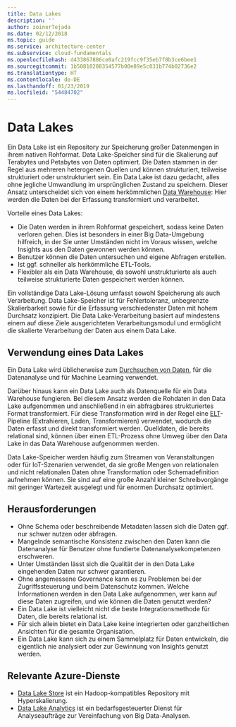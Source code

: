 ```yaml
---
title: Data Lakes
description: ''
author: zoinerTejada
ms.date: 02/12/2018
ms.topic: guide
ms.service: architecture-center
ms.subservice: cloud-fundamentals
ms.openlocfilehash: d433867886ce0afc219fcc9f35eb7f8b3ce6bee1
ms.sourcegitcommit: 1b50810208354577b00e89e5c031b774b02736e2
ms.translationtype: HT
ms.contentlocale: de-DE
ms.lasthandoff: 01/23/2019
ms.locfileid: "54484702"
---
```

# <a name="data-lakes"></a>Data Lakes

Ein Data Lake ist ein Repository zur Speicherung großer Datenmengen in ihrem nativen Rohformat. Data Lake-Speicher sind für die Skalierung auf Terabytes und Petabytes von Daten optimiert. Die Daten stammen in der Regel aus mehreren heterogenen Quellen und können strukturiert, teilweise strukturiert oder unstrukturiert sein. Ein Data Lake ist dazu gedacht, alles ohne jegliche Umwandlung im ursprünglichen Zustand zu speichern. Dieser Ansatz unterscheidet sich von einem herkömmlichen [Data Warehouse](../relational-data/data-warehousing.md): Hier werden die Daten bei der Erfassung transformiert und verarbeitet.

Vorteile eines Data Lakes:

- Die Daten werden in ihrem Rohformat gespeichert, sodass keine Daten verloren gehen. Dies ist besonders in einer Big Data-Umgebung hilfreich, in der Sie unter Umständen nicht im Voraus wissen, welche Insights aus den Daten gewonnen werden können.
- Benutzer können die Daten untersuchen und eigene Abfragen erstellen.
- Ist ggf. schneller als herkömmliche ETL-Tools.
- Flexibler als ein Data Warehouse, da sowohl unstrukturierte als auch teilweise strukturierte Daten gespeichert werden können.

Ein vollständige Data Lake-Lösung umfasst sowohl Speicherung als auch Verarbeitung. Data Lake-Speicher ist für Fehlertoleranz, unbegrenzte Skalierbarkeit sowie für die Erfassung verschiedenster Daten mit hohem Durchsatz konzipiert. Die Data Lake-Verarbeitung basiert auf mindestens einem auf diese Ziele ausgerichteten Verarbeitungsmodul und ermöglicht die skalierte Verarbeitung der Daten aus einem Data Lake.

## <a name="when-to-use-a-data-lake"></a>Verwendung eines Data Lakes

Ein Data Lake wird üblicherweise zum [Durchsuchen von Daten](./interactive-data-exploration.md), für die Datenanalyse und für Machine Learning verwendet.

Darüber hinaus kann ein Data Lake auch als Datenquelle für ein Data Warehouse fungieren. Bei diesem Ansatz werden die Rohdaten in den Data Lake aufgenommen und anschließend in ein abfragbares strukturiertes Format transformiert. Für diese Transformation wird in der Regel eine [ELT](../relational-data/etl.md#extract-load-and-transform-elt)-Pipeline (Extrahieren, Laden, Transformieren) verwendet, wodurch die Daten erfasst und direkt transformiert werden. Quelldaten, die bereits relational sind, können über einen ETL-Prozess ohne Umweg über den Data Lake in das Data Warehouse aufgenommen werden.

Data Lake-Speicher werden häufig zum Streamen von Veranstaltungen oder für IoT-Szenarien verwendet, da sie große Mengen von relationalen und nicht relationalen Daten ohne Transformation oder Schemadefinition aufnehmen können. Sie sind auf eine große Anzahl kleiner Schreibvorgänge mit geringer Wartezeit ausgelegt und für enormen Durchsatz optimiert.

## <a name="challenges"></a>Herausforderungen

- Ohne Schema oder beschreibende Metadaten lassen sich die Daten ggf. nur schwer nutzen oder abfragen.
- Mangelnde semantische Konsistenz zwischen den Daten kann die Datenanalyse für Benutzer ohne fundierte Datenanalysekompetenzen erschweren.
- Unter Umständen lässt sich die Qualität der in den Data Lake eingehenden Daten nur schwer garantieren.
- Ohne angemessene Governance kann es zu Problemen bei der Zugriffssteuerung und beim Datenschutz kommen. Welche Informationen werden in den Data Lake aufgenommen, wer kann auf diese Daten zugreifen, und wie können die Daten genutzt werden?
- Ein Data Lake ist vielleicht nicht die beste Integrationsmethode für Daten, die bereits relational ist.
- Für sich allein bietet ein Data Lake keine integrierten oder ganzheitlichen Ansichten für die gesamte Organisation.
- Ein Data Lake kann sich zu einem Sammelplatz für Daten entwickeln, die eigentlich nie analysiert oder zur Gewinnung von Insights genutzt werden.

## <a name="relevant-azure-services"></a>Relevante Azure-Dienste

- [Data Lake Store](/azure/data-lake-store/) ist ein Hadoop-kompatibles Repository mit Hyperskalierung.
- [Data Lake Analytics](/azure/data-lake-analytics/) ist ein bedarfsgesteuerter Dienst für Analyseaufträge zur Vereinfachung von Big Data-Analysen.
